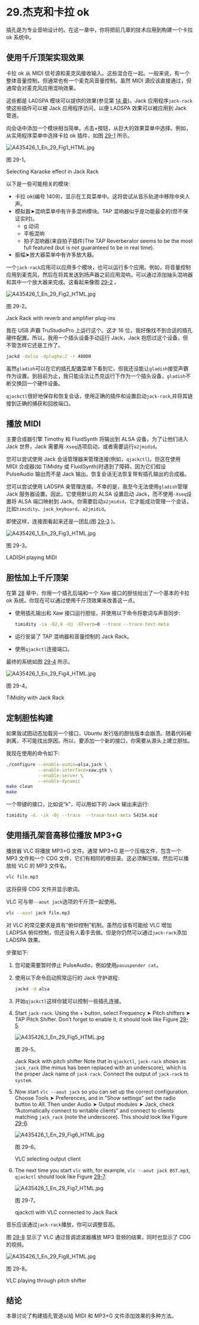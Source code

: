 # 29.杰克和卡拉 ok

插孔是为专业音响设计的。在这一章中，你将把前几章的技术应用到构建一个卡拉 ok 系统中。

## 使用千斤顶架实现效果

卡拉 ok 从 MIDI 信号源和麦克风接收输入。这些混合在一起。一般来说，有一个整体音量控制，但通常也有一个麦克风音量控制。虽然 MIDI 源应该直接通过，但通常会对麦克风应用混响效果。

这些都是 LADSPA 模块可以提供的效果(参见第 [14 章](14.html))。Jack 应用程序`jack-rack`使这些插件可以被 Jack 应用程序访问，以便 LADSPA 效果可以被应用到 Jack 管道。

向会话中添加一个模块相当简单。点击+按钮，从巨大的效果菜单中选择。例如，从实用程序菜单中选择卡拉 ok 插件，如图 [29-1](#Fig1) 所示。

![A435426_1_En_29_Fig1_HTML.jpg](img/A435426_1_En_29_Fig1_HTML.jpg)

图 29-1。

Selecting Karaoke effect in Jack Rack

以下是一些可能相关的模块:

*   卡拉 ok(编号 1409)，显示在工具菜单中。这将尝试从音乐轨道中移除中央人声。
*   模拟器➤混响菜单中有许多混响模块。TAP 混响器似乎是功能最全的(但不保证实时)。
    *   g 动词
    *   平板混响
    *   拍子混响器(来自拍子插件)The TAP Reverberator seems to be the most full featured (but is not guaranteed to be in real time).
*   振幅➤放大器菜单中有许多放大器。

一个`jack-rack`应用可以应用多个模块，也可以运行多个应用。例如，将音量控制应用到麦克风，然后在将其发送到扬声器之前应用混响，可以通过添加抽头混响器和其中一个放大器来完成。这看起来像图 [29-2](#Fig2) 。

![A435426_1_En_29_Fig2_HTML.jpg](img/A435426_1_En_29_Fig2_HTML.jpg)

图 29-2。

Jack Rack with reverb and amplifier plug-ins

我在 USB 声霸 TruStudioPro 上运行这个。这才 16 位，我好像找不到合适的插孔硬件配置。所以，我用一个插头设备手动运行 Jack，Jack 抱怨过这个设备，但不管怎样它还是工作了。

```sh
jackd -dalsa -dplughw:2 -r 48000

```

虽然`gladish`可以在它的插孔配置菜单下看到它，但我还没能让`gladish`接受声霸作为设置。到目前为止，我只能设法让杰克运行下作为一个插头设备，`gladish`不断交换回一个硬件设备。

`qjackctl`很好地保存和恢复会话，使用正确的插件和设置启动`jack-rack`,并将其链接到正确的捕获和回放端口。

## 播放 MIDI

主要合成器引擎 Timothy 和 FluidSynth 将输出到 ALSA 设备。为了让他们进入 Jack 世界，Jack 需要用`-Xseq`选项启动，或者需要运行`a2jmidid`。

您可以尝试使用 Jack 会话管理器来管理连接(例如，`qjackctl`)。但这在使用 MIDI 合成器(如 TiMidity 或 FluidSynth)时遇到了障碍，因为它们假设 PulseAudio 输出而不是 Jack 输出。恢复会话无法恢复带有插孔输出的合成器。

您可以尝试使用 LADSPA 来管理连接。不幸的是，我至今无法使用`gladish`管理 Jack 服务器设置。因此，它使用默认的 ALSA 设置启动 Jack，而不使用`-Xseq`设置将 ALSA 端口映射到 Jack。你需要启动`a2jmidid`，它才能成功管理一个会话，比如`timidity`、`jack_keyboard`、`a2jmidid`。

即使这样，连接图看起来还是一团乱(图 [29-3](#Fig3) )。

![A435426_1_En_29_Fig3_HTML.jpg](img/A435426_1_En_29_Fig3_HTML.jpg)

图 29-3。

LADISH playing MIDI

## 胆怯加上千斤顶架

在第 [28](28.html) 章中，你用一个插孔后端和一个 Xaw 接口的胆怯给出了一个基本的卡拉 ok 系统。你现在可以通过使用千斤顶效果来改善这一点。

*   使用插孔输出和 Xaw 接口运行胆怯，并使用以下命令将歌词与声音同步:

    ```sh
    timidity -ia -B2,8 -Oj -EFverb=0 --trace --trace-text-meta

    ```

*   运行安装了 TAP 混响器和音量控制的 Jack Rack。
*   使用`qjackctl`连接端口。

最终的系统如图 [29-4](#Fig4) 所示。

![A435426_1_En_29_Fig4_HTML.jpg](img/A435426_1_En_29_Fig4_HTML.jpg)

图 29-4。

TiMidity with Jack Rack

## 定制胆怯构建

如果我试图动态加载另一个接口，Ubuntu 发行版的胆怯版本会崩溃。随着代码被剥离，不可能找出原因。所以，要添加一个新的接口，你需要从源头上建立胆怯。

我现在使用的命令如下:

```sh
./configure --enable-audio=alsa,jack \
            --enable-interface=xaw,gtk \
            --enable-server \
            --enable-dynamic
make clean
make

```

一个带键的接口，比如说“k”，可以用如下的 Jack 输出来运行:

```sh
timidity -d. -ik -Oj --trace  --trace-text-meta 54154.mid

```

## 使用插孔架音高移位播放 MP3+G

播放器 VLC 将播放 MP3+G 文件。通常 MP3+G 是一个压缩文件，包含一个 MP3 文件和一个 CDG 文件，它们有相同的根目录。这必须解压缩，然后可以播放给 VLC 的 MP3 文件名。

```sh
vlc file.mp3

```

这将获得 CDG 文件并显示歌词。

VLC 可与带`--aout jack`选项的千斤顶一起使用。

```sh
vlc --aout jack file.mp3

```

对 VLC 的常见要求是具有“俯仰控制”机制。虽然应该有可能给 VLC 增加 LADPSA 俯仰控制，但还没有人着手去做。但是你仍然可以通过`jack-rack`添加 LADSPA 效果。

步骤如下:

1.  您可能需要暂时停止 PulseAudio，例如使用`pasuspender cat`。
2.  使用以下命令启动照常运行的 Jack 守护进程:

    ```sh
    jackd -d alsa

    ```

3.  开始`qjackctl`这样你就可以控制一些插孔连接。
4.  Start `jack-rack`. Using the + button, select Frequency ➤ Pitch shifters ➤ TAP Pitch Shifter. Don’t forget to enable it; it should look like Figure [29-5](#Fig5).

    ![A435426_1_En_29_Fig5_HTML.jpg](img/A435426_1_En_29_Fig5_HTML.jpg)

    图 29-5。

    Jack Rack with pitch shifter Note that in `qjackctl`, `jack-rack` shows as `jack_rack` (the minus has been replaced with an underscore), which is the proper Jack name of `jack-rack`. Connect the output of `jack-rack` to `system`.  
5.  Now start `vlc --aout jack` so you can set up the correct configuration. Choose Tools ➤ Preferences, and in “Show settings” set the radio button to All. Then under Audio ➤ Output modules ➤ Jack, check “Automatically connect to writable clients” and connect to clients matching `jack_rack` (note the underscore). This should look like Figure [29-6](#Fig6).

    ![A435426_1_En_29_Fig6_HTML.jpg](img/A435426_1_En_29_Fig6_HTML.jpg)

    图 29-6。

    VLC selecting output client  
6.  The next time you start `vlc` with, for example, `vlc --aout jack BST.mp3`, `qjackctl` should look like Figure [29-7](#Fig7).

    ![A435426_1_En_29_Fig7_HTML.jpg](img/A435426_1_En_29_Fig7_HTML.jpg)

    图 29-7。

    qjackctl with VLC connected to Jack Rack  

音乐应该通过`jack-rack`播放，你可以调整音高。

图 [29-8](#Fig8) 显示了 VLC 通过音调滤波器播放 MP3 音频的结果，同时也显示了 CDG 的视频。

![A435426_1_En_29_Fig8_HTML.jpg](img/A435426_1_En_29_Fig8_HTML.jpg)

图 29-8。

VLC playing through pitch shifter

## 结论

本章讨论了构建插孔管道以给 MIDI 和 MP3+G 文件添加效果的多种方法。